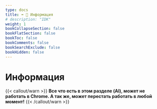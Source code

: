 ```yaml
---
type: docs
title: ➡️ 🧶 Информация
# description: "IDK"
weight: 1
bookCollapseSection: false
bookFlatSection: false
bookToc: false
bookComments: false
bookSearchExclude: false
bookHidden: false
---
```


# Информация

{{< callout/warn >}}
**Все что есть в этом разделе (AI), может не работать в Chrome. А так же, может перестать работать в любой момент!**
{{< /callout/warn >}}
